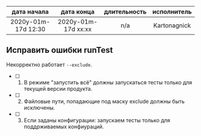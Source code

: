 
| дата начала         |   дата конца        | длительность  | исполнитель  |
|:-------------------:|:-------------------:|:-------------:|:------------:|
| 2020y-01m-17d 12:30 | 2020y-01m-17d xx:xx | n/a           | Kartonagnick |


Исправить ошибки runTest
------------------------

Некорректно работает `--exclude`.

- [ ] 1. В режиме "запустить всё" должны запускаться тесты только для текущей версии продукта.  
- [ ] 2. Файловые пути, попадающие под маску exclude должны быть исключены.  
- [ ] 3. Если заданы конфигурации: запускаем тесты только для поддрживаемых конфиураций.  



